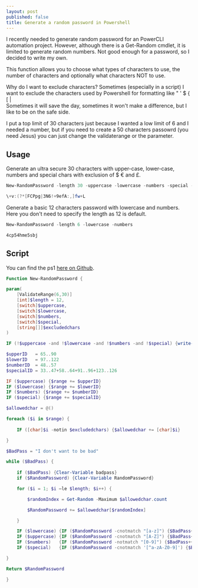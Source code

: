 ```yaml
---
layout: post
published: false
title: Generate a random password in Powershell
---
```

I recently needed to generate random password for an PowerCLI automation project. However, although there is a Get-Random cmdlet, it is limited to generate random numbers. Not good enough for a password, so I decided to write my own.

This function allows you to choose what types of characters to use, the number of characters and optionally what characters NOT to use.

Why do I want to exclude characters? Sometimes (especially in a script) I want to exclude the characters used by Powershell for formatting like " ' $ { [ |  
Sometimes it will save the day, sometimes it won't make a difference, but I like to be on the safe side.

I put a top limit of 30 characters just because I wanted a low limit of 6 and I needed a number, but if you need to create a 50 characters passowrd (you need Jesus) you can just change the validaterange or the parameter.

## Usage

Generate an ultra secure 30 characters with upper-case, lower-case, numbers and special chars with exclusion of $ € and £.

```Powershell
New-RandomPassword -length 30 -uppercase -lowercase -numbers -special -excludedchars "$","€","£"

\+v:(?*[FCPpg|3N6!+9efA:,]fw+L
```

Generate a basic 12 characters password with lowercase and numbers. Here you don't need to specify the length as 12 is default.

```Powershell
New-RandomPassword -length 6 -lowercase -numbers

4cp54hme5sbj
```

## Script

You can find the ps1 [here on Github](https://github.com/vxav/Scripting/blob/master/New-RandomPassword.ps1).

```Powershell
Function New-RandomPassword {

param(
    [ValidateRange(6,30)]
    [int]$length = 12,
    [switch]$uppercase,
    [switch]$lowercase,
    [switch]$numbers,
    [switch]$special,
    [string[]]$excludedchars
)

IF (!$uppercase -and !$lowercase -and !$numbers -and !$special) {write-warning "Please specify characters to use";break}

$upperID   = 65..90
$lowerID   = 97..122
$numberID  = 48..57
$specialID = 33..47+58..64+91..96+123..126

IF ($uppercase) {$range += $upperID}
IF ($lowercase) {$range += $lowerID}
IF ($numbers) {$range += $numberID}
IF ($special) {$range += $specialID}

$allowedchar = @()

foreach ($i in $range) {
    
    IF ([char]$i -notin $excludedchars) {$allowedchar += [char]$i}

}

$BadPass = "I don't want to be bad"

while ($BadPass) {
    
    if ($BadPass) {Clear-Variable badpass}
    if ($RandomPassword) {Clear-Variable RandomPassword}

    for ($i = 1; $i –le $length; $i++) {

        $randomIndex = Get-Random -Maximum $allowedchar.count

        $RandomPassword += $allowedchar[$randomIndex]

    }

    IF ($lowercase) {IF ($RandomPassword -cnotmatch "[a-z]") {$BadPass++}}
    IF ($uppercase) {IF ($RandomPassword -cnotmatch "[A-Z]") {$BadPass++}}
    IF ($numbers)   {IF ($RandomPassword -notmatch "[0-9]") {$BadPass++}}
    IF ($special)   {IF ($RandomPassword -cnotmatch '[^a-zA-Z0-9]') {$BadPass++}}

}

Return $RandomPassword

}
```